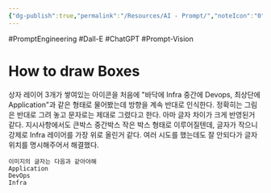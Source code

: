 ```yaml
---
{"dg-publish":true,"permalink":"/Resources/AI - Prompt/","noteIcon":"0","created":"2023-11-18T17:29:32.658+09:00","updated":"2024-01-02T00:58:31.068+09:00"}
---
```


#PromptEngineering #Dall-E #ChatGPT #Prompt-Vision



# How to draw Boxes 

상자 레이어 3개가 쌓여있는 아이콘을 처음에 "바닥에 Infra 중간에 Devops, 최상단에 Application"과 같은 형태로 물어봤는데 방향을 계속 반대로 인식한다. 정확히는 그림은 반대로 그려 놓고 문자로는 제대로 그렸다고 한다.
아마 글자 차이가 크게 반영된거 같다. 지시사항에서도 큰박스 중간박스 작은 박스 형태로 이루어질텐데, 글자가 작으니 강제로 Infra 레이어를 가장 위로 올린거 같다. 여러 시도를 했는데도 잘 안되다가 글자 위치를 명시해주어서 해결했다.
```
이미지의 글자는 다음과 같아야해
Application
DevOps
Infra
```
